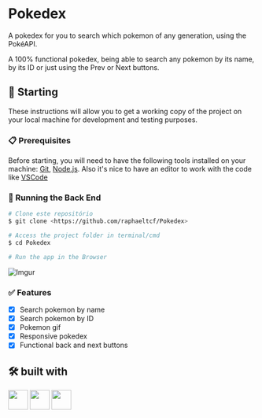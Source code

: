 # Pokedex

A pokedex for you to search which pokemon of any generation, using the PokéAPI.

A 100% functional pokedex, being able to search any pokemon by its name, by its ID or just using the Prev or Next buttons.

## 🚀 Starting

These instructions will allow you to get a working copy of the project on your local machine for development and testing purposes.

### 📋 Prerequisites

Before starting, you will need to have the following tools installed on your machine:
[Git](https://git-scm.com), [Node.js](https://nodejs.org/en/). 
Also it's nice to have an editor to work with the code like [VSCode](https://code.visualstudio.com/)

### 🎲 Running the Back End

```bash
# Clone este repositório
$ git clone <https://github.com/raphaeltcf/Pokedex>

# Access the project folder in terminal/cmd
$ cd Pokedex

# Run the app in the Browser
```
![Imgur](https://i.imgur.com/JtmbGhk.png)

### ✅ Features

- [x] Search pokemon by name
- [x] Search pokemon by ID
- [x] Pokemon gif
- [x] Responsive pokedex
- [x] Functional back and next buttons

## 🛠️ built with

<img src="https://cdn.jsdelivr.net/gh/devicons/devicon/icons/javascript/javascript-original.svg" width="40" height="40" /> <img src="https://cdn.jsdelivr.net/gh/devicons/devicon/icons/html5/html5-original.svg" width="40" height="40" /> 
<img src="https://cdn.jsdelivr.net/gh/devicons/devicon/icons/css3/css3-original.svg" width="40" height="40" /> 

